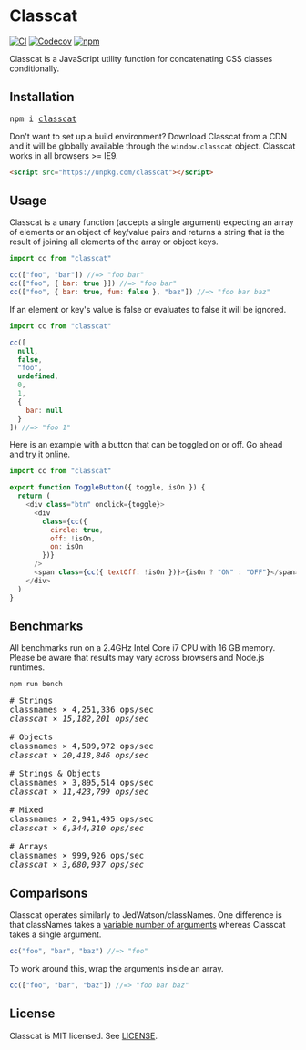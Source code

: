 # Classcat

[![CI](https://img.shields.io/travis/jorgebucaran/classcat/master.svg)](https://travis-ci.org/jorgebucaran/classcat) [![Codecov](https://img.shields.io/codecov/c/github/jorgebucaran/classcat/master.svg)](https://codecov.io/gh/jorgebucaran/classcat) [![npm](https://img.shields.io/npm/v/classcat.svg)](https://www.npmjs.org/package/classcat)

Classcat is a JavaScript utility function for concatenating CSS classes conditionally.

## Installation

<pre>
npm i <a href="https://www.npmjs.com/package/classcat">classcat</a>
</pre>

Don't want to set up a build environment? Download Classcat from a CDN and it will be globally available through the `window.classcat` object. Classcat works in all browsers >= IE9.

```html
<script src="https://unpkg.com/classcat"></script>
```

## Usage

Classcat is a unary function (accepts a single argument) expecting an array of elements or an object of key/value pairs and returns a string that is the result of joining all elements of the array or object keys.

```js
import cc from "classcat"

cc(["foo", "bar"]) //=> "foo bar"
cc(["foo", { bar: true }]) //=> "foo bar"
cc(["foo", { bar: true, fum: false }, "baz"]) //=> "foo bar baz"
```

If an element or key's value is false or evaluates to false it will be ignored.

```js
import cc from "classcat"

cc([
  null,
  false,
  "foo",
  undefined,
  0,
  1,
  {
    bar: null
  }
]) //=> "foo 1"
```

Here is an example with a button that can be toggled on or off. Go ahead and [try it online](https://codepen.io/jorgebucaran/pen/NYgLwG?editors=0010).

```js
import cc from "classcat"

export function ToggleButton({ toggle, isOn }) {
  return (
    <div class="btn" onclick={toggle}>
      <div
        class={cc({
          circle: true,
          off: !isOn,
          on: isOn
        })}
      />
      <span class={cc({ textOff: !isOn })}>{isOn ? "ON" : "OFF"}</span>
    </div>
  )
}
```

## Benchmarks

All benchmarks run on a 2.4GHz Intel Core i7 CPU with 16 GB memory. Please be aware that results may vary across browsers and Node.js runtimes.

```
npm run bench
```

<pre>
# Strings
classnames × 4,251,336 ops/sec
<em>classcat × 15,182,201 ops/sec</em>

# Objects
classnames × 4,509,972 ops/sec
<em>classcat × 20,418,846 ops/sec</em>

# Strings & Objects
classnames × 3,895,514 ops/sec
<em>classcat × 11,423,799 ops/sec</em>

# Mixed
classnames × 2,941,495 ops/sec
<em>classcat × 6,344,310 ops/sec</em>

# Arrays
classnames × 999,926 ops/sec
<em>classcat × 3,680,937 ops/sec</em>
</pre>

## Comparisons

Classcat operates similarly to JedWatson/classNames. One difference is that classNames takes a [variable number of arguments](https://developer.mozilla.org/en-US/docs/Web/JavaScript/Reference/Functions/arguments) whereas Classcat takes a single argument.

```js
cc("foo", "bar", "baz") //=> "foo"
```

To work around this, wrap the arguments inside an array.

```js
cc(["foo", "bar", "baz"]) //=> "foo bar baz"
```

## License

Classcat is MIT licensed. See [LICENSE](LICENSE.md).
